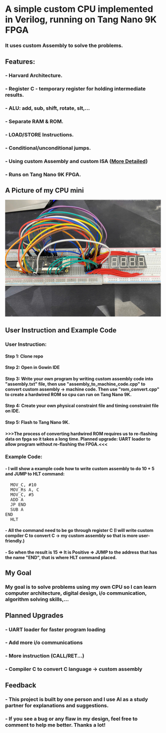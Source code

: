 # A simple custom CPU implemented in Verilog, running on Tang Nano 9K FPGA
### It uses custom Assembly to solve the problems.
## Features:
### - Harvard Architecture.
### - Register C - temporary register for holding intermediate results.
### - ALU: add, sub, shift, rotate, slt,...
### - Separate RAM & ROM.
### - LOAD/STORE Instructions.
### - Conditional/unconditional jumps.
### - Using custom Assembly and custom ISA (<a href="https://docs.google.com/document/d/1spk6qTvlEQv3vK2T30NwYCHgVy-ZGenoJlQO8q8Q0LQ/edit?tab=t.0" target="_blank">More Detailed</a>)
### - Runs on Tang Nano 9K FPGA.
## A Picture of my CPU mini
![CPU mini](cpu_pic.jpg)
## User Instruction and Example Code
### User Instruction:
#### Step 1: Clone repo 
#### Step 2: Open in Gowin IDE
#### Step 3: Write your own program by writing custom assembly code into "assembly.txt" file, then use "assembly_to_machine_code.cpp" to convert custom assembly -> machine code. Then use "rom_convert.cpp" to create a hardwired ROM so cpu can run on Tang Nano 9K.
#### Step 4: Create your own physical constraint file and timing constraint file on IDE.
#### Step 5: Flash to Tang Nano 9K.
#### >>>The process of converting hardwired ROM requires us to re-flashing data on fpga so it takes a long time. Planned upgrade: UART loader to allow program without re-flashing the FPGA.<<<
### Example Code:
#### - I will show a example code how to write custom assembly to do 10 + 5 and JUMP to HLT command:
<pre>  MOV_C, #10
  MOV_Rs A, C
  MOV_C, #5
  ADD A
  JP END
  SUB A
END
  HLT  </pre>
#### - All the command need to be go through register C (I will write custom compiler C to convert C -> my custom assembly so that is more user-friendly.)
#### - So when the result is 15 => It is Positive => JUMP to the address that has the name "END", that is where HLT command placed.
## My Goal
### My goal is to solve problems using my own CPU so I can learn computer architecture, digital design, i/o communication, algorithm solving skills,...
## Planned Upgrades
### - UART loader for faster program loading
### - Add more i/o communications
### - More instruction (CALL/RET...)
### - Compiler C to convert C language -> custom assembly
## Feedback
### - This project is built by one person and I use AI as a study partner for explanations and suggestions.
### - If you see a bug or any flaw in my design, feel free to comment to help me better. Thanks a lot!


